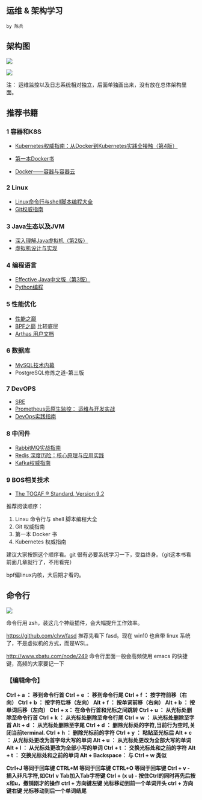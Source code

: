 ## 运维 & 架构学习

`by 陈兵`



## 架构图

![](E:\markdown\pics\金蝶架构.png)

![](E:\markdown\pics\金蝶架构1.png)

注： 运维监控以及日志系统相对独立，后面单独画出来，没有放在总体架构里面。



## 推荐书籍

### 1 容器和K8S
- [Kubernetes权威指南：从Docker到Kubernetes实践全接触（第4版）](https://book.douban.com/subject/33444476/?dt_dapp=1)

- [第一本Docker书](https://book.douban.com/subject/26780404/)
- [Docker——容器与容器云](https://book.douban.com/subject/26894736/)

### 2 Linux
-  [Linux命令行与shell脚本编程大全](https://book.douban.com/subject/26854226/)
-  [Git权威指南](https://book.douban.com/subject/6526452/)

### 3 Java生态以及JVM
- [深入理解Java虚拟机（第2版）](https://book.douban.com/subject/24722612/)
-  [虚拟机设计与实现](https://book.douban.com/subject/34935105/)

### 4 编程语言
- [Effective Java中文版（第3版）](https://book.douban.com/subject/30412517/)
- [Python编程](https://book.douban.com/subject/26829016/)

###  5 性能优化
- [性能之巅](https://book.douban.com/subject/26586598/)
-  [BPF之巅](https://book.douban.com/subject/35273652/)  比较底层
- [Arthas 用户文档](https://arthas.aliyun.com/doc/)

###  6 数据库
- [MySQL技术内幕](https://book.douban.com/subject/24708143/) 
- PostgreSQL修炼之道-第三版

###  7 DevOPS
- [SRE](https://book.douban.com/subject/26875239/)
- [Prometheus云原生监控： 运维与开发实战](https://book.douban.com/subject/35239877/)
- [DevOps实践指南](https://book.douban.com/subject/30186150/)

###  8 中间件
- [RabbitMQ实战指南](https://book.douban.com/subject/27591386/)
- [Redis 深度历险：核心原理与应用实践](https://book.douban.com/subject/30386804/)
- [Kafka权威指南](https://book.douban.com/subject/27665114/)

###  9 BOS相关技术
- [The TOGAF ® Standard, Version 9.2](https://book.douban.com/subject/30264764/)



推荐阅读顺序：

1. Linxu 命令行与 shell 脚本编程大全
2. Git 权威指南
3. 第一本 Docker 书
4. Kubernetes 权威指南



建议大家按照这个顺序看。git 很有必要系统学习一下，受益终身。（git这本书看前面几章就行了，不用看完）

bpf偏linux内核，大后期才看的。





## 命令行

![](E:\markdown\pics\Image_20210311110141.png)

命令行用 zsh，装这几个神级插件，会大幅提升工作效率。

https://github.com/clvv/fasd 推荐先看下 fasd。现在 win10 也自带 linux 系统了，不是虚拟机的方式，而是WSL。

http://www.xbatu.com/node/249 命令行里面一般会高频使用 emacs 的快捷键，高频的大家要记一下



### 【编辑命令】

**Ctrl + a ：      移到命令行首
Ctrl + e ：      移到命令行尾
Ctrl + f ：      按字符前移（右向）
Ctrl + b ：     按字符后移（左向）
Alt + f ：       按单词前移（右向）
Alt + b ：      按单词后移（左向）
Ctrl + x：      在命令行首和光标之间跳转
Ctrl + u ：     从光标处删除至命令行首
Ctrl + k ：     从光标处删除至命令行尾
Ctrl + w ：     从光标处删除至字首
Alt + d ：      从光标处删除至字尾
Ctrl + d ：     删除光标处的字符,当前行为空时,关闭当前terminal.
Ctrl + h ：     删除光标前的字符
Ctrl + y ：     粘贴至光标后
Alt + c ：      从光标处更改为首字母大写的单词
Alt + u ：      从光标处更改为全部大写的单词
Alt + l ：      从光标处更改为全部小写的单词
Ctrl + t ：     交换光标处和之前的字符
Alt + t ：      交换光标处和之前的单词
Alt + Backspace：   与 Ctrl + w 类似**

**Ctrl+J          等同于回车键
CTRL+M       等同于回车键
CTRL+O        等同于回车键
Ctrl + v -        插入非凡字符,如Ctrl v Tab加入Tab字符键
Ctrl + (x u) -      按住Ctrl的同时再先后按x和u，撤销刚才的操作
ctrl + 方向键左键     光标移动到前一个单词开头
ctrl + 方向键右键     光标移动到后一个单词结尾**
